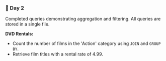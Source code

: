 ### 📅 Day 2  
Completed queries demonstrating aggregation and filtering. All queries are stored in a single file.

**DVD Rentals:**
- Count the number of films in the 'Action' category using `JOIN` and `GROUP BY`.
- Retrieve film titles with a rental rate of 4.99.
